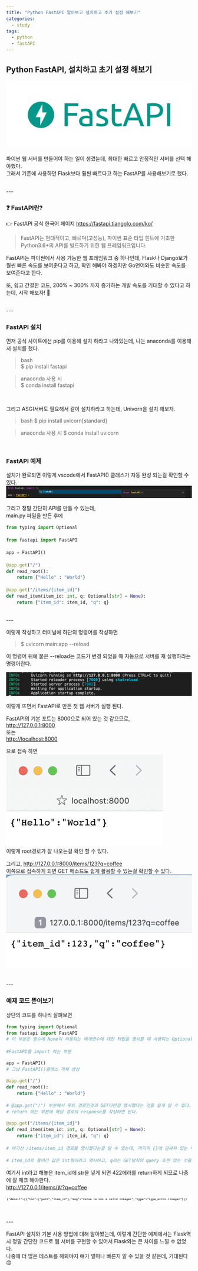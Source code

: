 ```yaml
---
title: "Python FastAPI 알아보고 설치하고 초기 설정 해보기"
categories:
  - study
tags:
  - python
  - fastAPI
---
```


## Python FastAPI, 설치하고 초기 설정 해보기

![fastapi_logo](/images/fastapi_logo.png)  

파이썬 웹 서버를 만들어야 하는 일이 생겼늗데, 최대한 빠르고 안정적인 서버를 선택 해야했다.  
그래서 기존에 사용하던 Flask보다 훨씬 빠르다고 하는 FastAP를 사용해보기로 했다.

<br>
---
<br>

### ❓ FastAPI란?
👉 FastAPI 공식 한국어 페이지
<https://fastapi.tiangolo.com/ko/>  


> FastAPI는 현대적이고, 빠르며(고성능), 파이썬 표준 타입 힌트에 기초한 Python3.6+의 API를 빌드하기 위한 웹 프레임워크입니다.

FastAPI는 파이썬에서 사용 가능한 웹 프레임워크 중 하나인데, Flask나 Django보가 훨씬 빠른 속도를 보여준다고 하고, 확인 해봐야 하겠지만 Go언어와도 비슷한 속도를 보여준다고 한다.  

또, 쉽고 간결한 코드, 200% ~ 300% 까지 증가하는 개발 속도를 기대할 수 있다고 하는데, 시작 해보자! 👏  

<br>
---
<br>

### FastAPI 설치
먼저 공식 사이트에선 pip를 이용해 설치 하라고 나와있는데, 나는 anaconda를 이용해서 설치를 했다.

> bash  
> $ pip install fastapi
  

> anaconda 사용 시  
> $ conda install fastapi

<br>

그리고 ASGI서버도 필요해서 같이 설치하라고 하는데, Univorn을 설치 해보자.

> bash
> $ pip install uvicorn[standard]


> anaconda 사용 시
> $ conda install uvicorn

<br>

### FastAPI 예제

설치가 완료되면 이렇게 vscode에서 FastAPI() 클래스가 자동 완성 되는걸 확인할 수 있다.  
![fastapi_import](/images/fastapi_import.png)

그리고 정말 간단히 API를 만들 수 있는데,  
main.py 파일을 만든 후에
```python
from typing import Optional

from fastapi import FastAPI

app = FastAPI()

@app.get("/")
def read_root():
    return {"Hello" : "World"}

@app.get("/items/{item_id}")
def read_item(item_id: int, q: Optional[str] = None):
    return {"item_id": item_id, "q": q}
```
  
<br>
---
<br>

이렇게 작성하고 터미널에 하단의 명령어를 작성하면
> $ uvicorn main:app --reload  

이 명령어 뒤에 붙은 --reload는 코드가 변경 되었을 때 자동으로 서버를 재 실행하라는 명령어란다.  

![fastapi_run](/images/fastapi_run.png)

이렇게 뜨면서 FastAPI로 만든 첫 웹 서버가 실행 된다.  

FastAPI의 기본 포트는 8000으로 되어 있는 것 같으므로,  
<http://127.0.0.1:8000>  
또는  
<http://localhost:8000>  

으로 접속 하면  
![fastapi_root](/images/fastapi_root.png)  
이렇게 root경로가 잘 나오는걸 확인 할 수 있다.  

그리고, <http://127.0.0.1:8000/items/123?q=coffee>  
이쪽으로 접속하게 되면 GET 메소드도 쉽게 활용할 수 있는걸 확인할 수 있다.
![fastapi_coffee](/images/fastapi_coffee.png)

<br>
---
<br>

### 예제 코드 뜯어보기
상단의 코드를 하나씩 살펴보면  


```python
from typing import Optional
from fastapi import FastAPI
# 이 부분은 함수에 None이 혀용되는 매개변수에 대한 타입을 명시할 때 사용되는 Optional을 import하고

#FastAPI를 import 하는 부분
```

```python
app = FastAPI()
# 그냥 FastAPI()클래스 객체 생성
```

```python
@app.get("/")
def read_root():
    return {"Hello" : "World"}

# @app.get("/") 부분에서 루트 경로인것과 GET이란걸 명시했다는 것을 쉽게 알 수 있다.
# return 하는 부분에 해당 경로의 response를 작성하면 된다.
```

```python
@app.get("/items/{item_id}")
def read_item(item_id: int, q: Optional[str] = None):
    return {"item_id": item_id, "q": q}

# 여기선 /items/item_id 경로를 명시했다는걸 알 수 있는데, 마지막 {}에 감싸져 있는 부분은 변수라고 볼 수 있는 것 같다.

# item_id로 들어간 값은 int형이라고 명시하고, q라는 GET방식의 query 또한 있는 것을 알 수 있다.
```

여기서 int라고 해놓은 item_id에 str을 넣게 되면 422에러를 return하게 되므로 나중에 잘 체크 해야한다.  
<http://127.0.0.1/items/밥?q=coffee>

![fastapi_type_error](/images/fastapi_type_error.png)

<br>
---
<br>

FastAPI 설치와 기본 사용 방법에 대해 알아봤는데, 이렇게 간단한 예제에서는 Flask역시 정말 간단한 코드로 웹 서버를 구현할 수 있어서 Flask와는 큰 차이를 느낄 수 없었다.  
나중에 더 많은 테스트를 해봐야지 얘가 얼마나 빠른지 알 수 있을 것 같은데, 기대된다😊